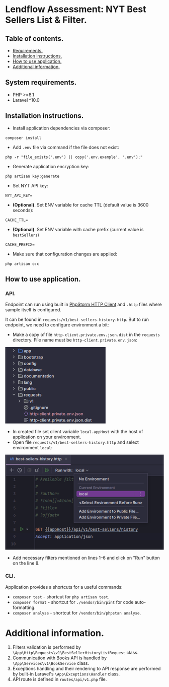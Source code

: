 # Lendflow Assessment: NYT Best Sellers List & Filter.

## Table of contents.
- [Requirements.](#system-requirements)
- [Installation instructions.](#installation-instructions)
- [How to use application.](#how-to-use-application)
- [Additional information.](#additional-information)

## System requirements.
- PHP >=8.1
- Laravel ^10.0

## Installation instructions.

- Install application dependencies via composer:
```shell script
composer install
```

- Add `.env` file via command if the file does not exist:
```shell script
php -r "file_exists('.env') || copy('.env.example', '.env');"
```

- Generate application encryption key:
```shell script
php artisan key:generate
```

- Set NYT API key:
```dotenv
NYT_API_KEY=
```

- **(Optional)**. Set ENV variable for cache TTL (default value is 3600 seconds):
```dotenv
CACHE_TTL=
```

- **(Optional)**. Set ENV variable with cache prefix (current value is `bestSellers`)
```dotenv
CACHE_PREFIX=
```

- Make sure that configuration changes are applied:
```shell
php artisan o:c
```
## How to use application.

### API.
Endpoint can run using built in 
[PhpStorm HTTP Client](https://www.jetbrains.com/help/phpstorm/http-client-in-product-code-editor.html) and
`.http` files where sample itself is configured.

It can be found in `requests/v1/best-sellers-history.http`. But to run endpoint, we need to configure
 environment a bit:
- Make a copy of file `http-client.private.env.json.dist` in the `requests` directory. File name
must be `http-client.private.env.json`:

![http-client.private.env.json.png](documentation/images/http-env-file.png)

- In created file set client variable `local.appHost` with the host of application on your environment.
- Open file `requests/v1/best-sellers-history.http` and select environment `local`:

![environment-selection.png](documentation/images/environment-selection.png)

- Add necessary filters mentioned on lines 1–6 and click on "Run" button on the line 8.

### CLI.

Application provides a shortcuts for a useful commands:
* `composer test` - shortcut for `php artisan test`.
* `composer format` - shortcut for `./vendor/bin/pint` for code auto-formatting.
* `composer analyse` - shortcut for `/vendor/bin/phpstan analyse`.

# Additional information.

1. Filters validation is performed by `\App\Http\Requests\v1\BestSellerHistoryListRequest` class.
2. Communication with Books API is handled by `\App\Services\v1\BookService` class.
3. Exceptions handling and their rendering to API response are performed by built-in Laravel's 
   `\App\Exceptions\Handler` class.
4. API route is defined in `routes/api/v1.php` file.
